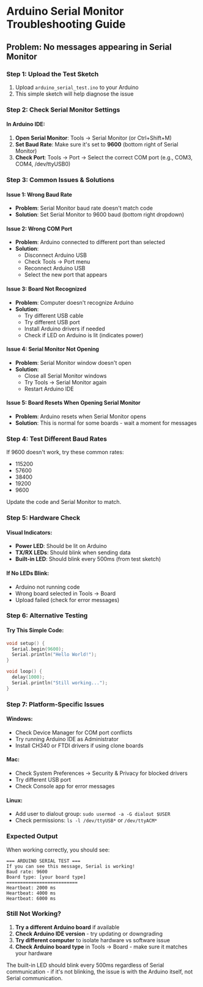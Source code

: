 # Arduino Serial Monitor Troubleshooting Guide

## Problem: No messages appearing in Serial Monitor

### Step 1: Upload the Test Sketch
1. Upload `arduino_serial_test.ino` to your Arduino
2. This simple sketch will help diagnose the issue

### Step 2: Check Serial Monitor Settings

#### In Arduino IDE:
1. **Open Serial Monitor**: Tools → Serial Monitor (or Ctrl+Shift+M)
2. **Set Baud Rate**: Make sure it's set to **9600** (bottom right of Serial Monitor)
3. **Check Port**: Tools → Port → Select the correct COM port (e.g., COM3, COM4, /dev/ttyUSB0)

### Step 3: Common Issues & Solutions

#### Issue 1: Wrong Baud Rate
- **Problem**: Serial Monitor baud rate doesn't match code
- **Solution**: Set Serial Monitor to 9600 baud (bottom right dropdown)

#### Issue 2: Wrong COM Port
- **Problem**: Arduino connected to different port than selected
- **Solution**: 
  - Disconnect Arduino USB
  - Check Tools → Port menu
  - Reconnect Arduino USB
  - Select the new port that appears

#### Issue 3: Board Not Recognized
- **Problem**: Computer doesn't recognize Arduino
- **Solution**:
  - Try different USB cable
  - Try different USB port
  - Install Arduino drivers if needed
  - Check if LED on Arduino is lit (indicates power)

#### Issue 4: Serial Monitor Not Opening
- **Problem**: Serial Monitor window doesn't open
- **Solution**:
  - Close all Serial Monitor windows
  - Try Tools → Serial Monitor again
  - Restart Arduino IDE

#### Issue 5: Board Resets When Opening Serial Monitor
- **Problem**: Arduino resets when Serial Monitor opens
- **Solution**: This is normal for some boards - wait a moment for messages

### Step 4: Test Different Baud Rates

If 9600 doesn't work, try these common rates:
- 115200
- 57600
- 38400
- 19200
- 9600

Update the code and Serial Monitor to match.

### Step 5: Hardware Check

#### Visual Indicators:
- **Power LED**: Should be lit on Arduino
- **TX/RX LEDs**: Should blink when sending data
- **Built-in LED**: Should blink every 500ms (from test sketch)

#### If No LEDs Blink:
- Arduino not running code
- Wrong board selected in Tools → Board
- Upload failed (check for error messages)

### Step 6: Alternative Testing

#### Try This Simple Code:
```cpp
void setup() {
  Serial.begin(9600);
  Serial.println("Hello World!");
}

void loop() {
  delay(1000);
  Serial.println("Still working...");
}
```

### Step 7: Platform-Specific Issues

#### Windows:
- Check Device Manager for COM port conflicts
- Try running Arduino IDE as Administrator
- Install CH340 or FTDI drivers if using clone boards

#### Mac:
- Check System Preferences → Security & Privacy for blocked drivers
- Try different USB port
- Check Console app for error messages

#### Linux:
- Add user to dialout group: `sudo usermod -a -G dialout $USER`
- Check permissions: `ls -l /dev/ttyUSB*` or `/dev/ttyACM*`

### Expected Output

When working correctly, you should see:
```
=== ARDUINO SERIAL TEST ===
If you can see this message, Serial is working!
Baud rate: 9600
Board type: [your board type]
==========================
Heartbeat: 2000 ms
Heartbeat: 4000 ms
Heartbeat: 6000 ms
```

### Still Not Working?

1. **Try a different Arduino board** if available
2. **Check Arduino IDE version** - try updating or downgrading
3. **Try different computer** to isolate hardware vs software issue
4. **Check Arduino board type** in Tools → Board - make sure it matches your hardware

The built-in LED should blink every 500ms regardless of Serial communication - if it's not blinking, the issue is with the Arduino itself, not Serial communication.
